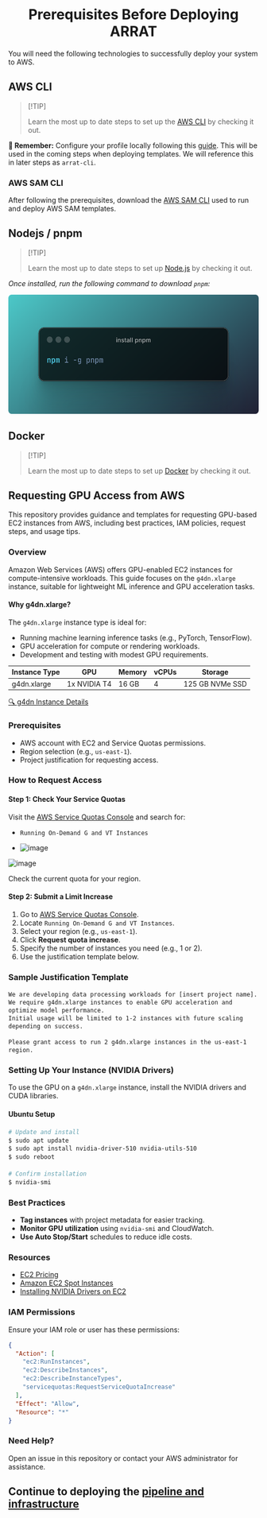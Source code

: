 <h1 align="center">Prerequisites Before Deploying ARRAT</h1>

You will need the following technologies to successfully deploy your system to AWS.

## AWS CLI

> \[!TIP]
>
> Learn the most up to date steps to set up the [AWS CLI][docs-aws-cli-download-link] by checking it out.

**🚨 Remember:** Configure your profile locally following this [guide][docs-aws-profile-setup-link]. This will be used in the coming steps when deploying templates. We will reference this in later steps as `arrat-cli`.

### AWS SAM CLI

After following the prerequisites, download the [AWS SAM CLI][docs-aws-sam-cli-download-link] used to run and deploy AWS SAM templates.

## Nodejs / pnpm

> \[!TIP]
>
> Learn the most up to date steps to set up [Node.js][docs-nodejs-download-link] by checking it out.

_Once installed, run the following command to download `pnpm`:_

<div align="center">

  <picture>
    <source media="(prefers-color-scheme: dark)" srcset="/images/install-pnpm-command.png">
    <img height="240" src="/images/install-pnpm-command.png" alt="Install command for pnpm using npm">
  </picture>

</div>

## Docker

> \[!TIP]
>
> Learn the most up to date steps to set up [Docker][docs-docker-download-link] by checking it out.

## Requesting GPU Access from AWS

This repository provides guidance and templates for requesting GPU-based EC2 instances from AWS, including best practices, IAM policies, request steps, and usage tips.

### Overview

Amazon Web Services (AWS) offers GPU-enabled EC2 instances for compute-intensive workloads. This guide focuses on the `g4dn.xlarge` instance, suitable for lightweight ML inference and GPU acceleration tasks.

#### Why g4dn.xlarge?

The `g4dn.xlarge` instance type is ideal for:
- Running machine learning inference tasks (e.g., PyTorch, TensorFlow).
- GPU acceleration for compute or rendering workloads.
- Development and testing with modest GPU requirements.

| Instance Type | GPU         | Memory | vCPUs | Storage  |
|---------------|-------------|--------|-------|----------|
| g4dn.xlarge   | 1x NVIDIA T4| 16 GB  | 4     | 125 GB NVMe SSD |

[🔍 g4dn Instance Details](https://aws.amazon.com/ec2/instance-types/g4/)

### Prerequisites

- AWS account with EC2 and Service Quotas permissions.
- Region selection (e.g., `us-east-1`).
- Project justification for requesting access.

### How to Request Access

#### Step 1: Check Your Service Quotas

Visit the [AWS Service Quotas Console](https://console.aws.amazon.com/servicequotas/) and search for:
- `Running On-Demand G and VT Instances`

- ![image](https://github.com/user-attachments/assets/0dd994fb-6c09-4d84-b2d8-5ed956aad835)

![image](https://github.com/user-attachments/assets/89aa77ae-041b-4226-8c0d-b00147fd12d2)


Check the current quota for your region.

#### Step 2: Submit a Limit Increase

1. Go to [AWS Service Quotas Console](https://console.aws.amazon.com/servicequotas/).
2. Locate `Running On-Demand G and VT Instances`.
3. Select your region (e.g., `us-east-1`).
4. Click **Request quota increase**.
5. Specify the number of instances you need (e.g., 1 or 2).
6. Use the justification template below.

### Sample Justification Template

```text
We are developing data processing workloads for [insert project name].
We require g4dn.xlarge instances to enable GPU acceleration and optimize model performance.
Initial usage will be limited to 1-2 instances with future scaling depending on success.

Please grant access to run 2 g4dn.xlarge instances in the us-east-1 region.
```

### Setting Up Your Instance (NVIDIA Drivers)

To use the GPU on a `g4dn.xlarge` instance, install the NVIDIA drivers and CUDA libraries.

#### Ubuntu Setup

```bash
# Update and install
$ sudo apt update
$ sudo apt install nvidia-driver-510 nvidia-utils-510
$ sudo reboot

# Confirm installation
$ nvidia-smi
```

### Best Practices

- **Tag instances** with project metadata for easier tracking.
- **Monitor GPU utilization** using `nvidia-smi` and CloudWatch.
- **Use Auto Stop/Start** schedules to reduce idle costs.

### Resources

- [EC2 Pricing](https://aws.amazon.com/ec2/pricing/)
- [Amazon EC2 Spot Instances](https://docs.aws.amazon.com/AWSEC2/latest/UserGuide/using-spot-instances.html)
- [Installing NVIDIA Drivers on EC2](https://docs.aws.amazon.com/AWSEC2/latest/UserGuide/install-nvidia-driver.html)

### IAM Permissions

Ensure your IAM role or user has these permissions:
```json
{
  "Action": [
    "ec2:RunInstances",
    "ec2:DescribeInstances",
    "ec2:DescribeInstanceTypes",
    "servicequotas:RequestServiceQuotaIncrease"
  ],
  "Effect": "Allow",
  "Resource": "*"
}
```

### Need Help?

Open an issue in this repository or contact your AWS administrator for assistance.

## Continue to deploying the [pipeline and infrastructure][up-next-link]

<!-- Link Groups -->

[docs-docker-download-link]: https://docs.docker.com/desktop/
[docs-nodejs-download-link]: https://nodejs.org/en/download
[docs-aws-cli-download-link]: https://docs.aws.amazon.com/cli/latest/userguide/getting-started-install.html
[docs-aws-profile-setup-link]: https://docs.aws.amazon.com/cli/v1/userguide/cli-configure-files.html
[docs-aws-sam-cli-download-link]: https://docs.aws.amazon.com/serverless-application-model/latest/developerguide/install-sam-cli.html
[up-next-link]: https://github.com/arrat-tools/deploy/blob/main/guide/01-deploy-the-infrastructure.md
